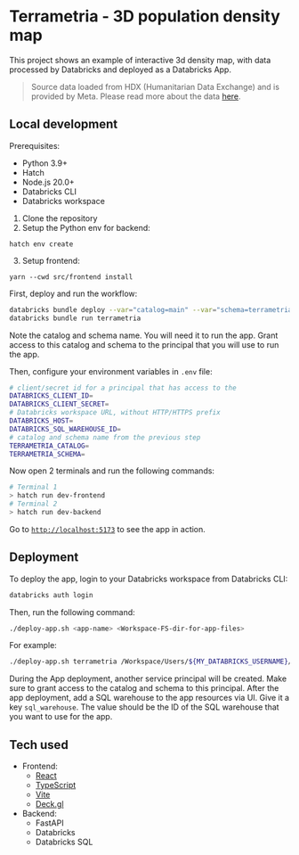 # Terrametria - 3D population density map

This project shows an example of interactive 3d density map, with data processed by Databricks and deployed as a Databricks App.

> Source data loaded from HDX (Humanitarian Data Exchange) and is provided by Meta.
Please read more about the data [here](https://dataforgood.facebook.com/dfg/docs/high-resolution-population-density-maps-demographic-estimates-documentation).

## Local development

Prerequisites:
- Python 3.9+
- Hatch
- Node.js 20.0+
- Databricks CLI
- Databricks workspace

1. Clone the repository
2. Setup the Python env for backend:
```
hatch env create
```
3. Setup frontend:
```
yarn --cwd src/frontend install
```

First, deploy and run the workflow:
```bash
databricks bundle deploy --var="catalog=main" --var="schema=terrametria"
databricks bundle run terrametria
```

Note the catalog and schema name. You will need it to run the app. Grant access to this catalog and schema to the principal that you will use to run the app.

Then, configure your environment variables in `.env` file:
```bash
# client/secret id for a principal that has access to the
DATABRICKS_CLIENT_ID=
DATABRICKS_CLIENT_SECRET=
# Databricks workspace URL, without HTTP/HTTPS prefix
DATABRICKS_HOST=
DATABRICKS_SQL_WAREHOUSE_ID=
# catalog and schema name from the previous step
TERRAMETRIA_CATALOG=
TERRAMETRIA_SCHEMA=
```

Now open 2 terminals and run the following commands:

```bash
# Terminal 1
> hatch run dev-frontend
# Terminal 2
> hatch run dev-backend
```

Go to [`http://localhost:5173`](http://localhost:5173/) to see the app in action.

## Deployment 

To deploy the app, login to your Databricks workspace from Databricks CLI:
```bash
databricks auth login 
```

Then, run the following command:
```bash
./deploy-app.sh <app-name> <Workspace-FS-dir-for-app-files>
```

For example:
```bash
./deploy-app.sh terrametria /Workspace/Users/${MY_DATABRICKS_USERNAME}/apps/terrametria
```

During the App deployment, another service principal will be created. Make sure to grant access to the catalog and schema to this principal.
After the app deployment, add a SQL warehouse to the app resources via UI. Give it a key `sql_warehouse`. The value should be the ID of the SQL warehouse that you want to use for the app.


## Tech used

- Frontend:
  - [React](https://react.dev/)
  - [TypeScript](https://www.typescriptlang.org/)
  - [Vite](https://vite.dev/)
  - [Deck.gl](https://deck.gl/)
- Backend:
  - FastAPI
  - Databricks
  - Databricks SQL

